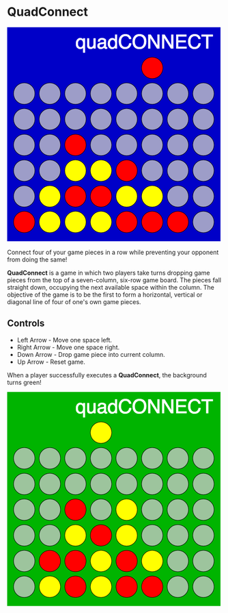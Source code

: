 # QuadConnect

![screenshot of QuadConnect](/images/QuadConnect.png)  

Connect four of your game pieces in a row while preventing your opponent from doing the same!

**QuadConnect** is a game in which two players take turns dropping game pieces from the top of a seven-column, six-row game board. The pieces fall straight down, occupying the next available space within the column. The objective of the game is to be the first to form a horizontal, vertical or diagonal line of four of one's own game pieces.

## Controls
* Left Arrow  - Move one space left.
* Right Arrow - Move one space right.
* Down Arrow  - Drop game piece into current column.
* Up Arrow    - Reset game.

When a player successfully executes a **QuadConnect**, the background turns green!

![screenshot of Winning Board](/images/QC-Winner.png)
